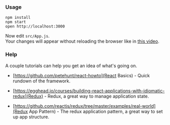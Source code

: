 
### Usage

```
npm install
npm start
open http://localhost:3000
```

Now edit `src/App.js`.  
Your changes will appear without reloading the browser like in [this video](http://vimeo.com/100010922).

### Help
A couple tutorials can help you get an idea of what's going on.

  * [https://github.com/petehunt/react-howto](React Basics) - Quick rundown of the framework.

  * [https://egghead.io/courses/building-react-applications-with-idiomatic-redux](Redux) - Redux, a great way to manage application state.

  * [https://github.com/reactjs/redux/tree/master/examples/real-world](Redux App Pattern) - The redux application pattern, a great way to set up app structure.
